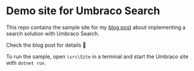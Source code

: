 # Demo site for Umbraco Search

This repo contains the sample site for my [blog post](https://kjac.dev/posts/trying-out-the-new-umbraco-search/) about implementing a search solution with Umbraco Search.

Check the blog post for details 🙂

To run the sample, open `\src\Site` in a terminal and start the Umbraco site with `dotnet run`.